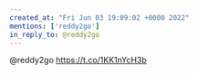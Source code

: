 ```yaml
---
created_at: "Fri Jun 03 19:09:02 +0000 2022"
mentions: ['reddy2go']
in_reply_to: @reddy2go
---
```


@reddy2go https://t.co/1KK1nYcH3b